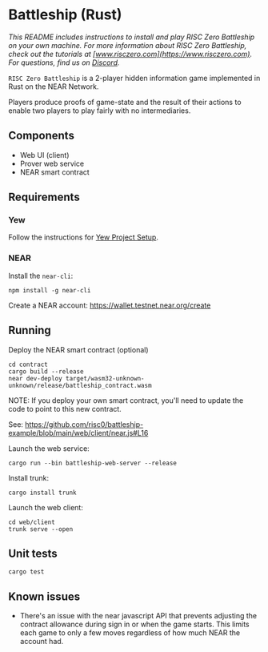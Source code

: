 # Battleship (Rust)
*This README includes instructions to install and play RISC Zero Battleship on your own machine. For more information about RISC Zero Battleship, check out the tutorials at [www.risczero.com](https://www.risczero.com). For questions, find us on [Discord](https://discord.gg/risczero).*

`RISC Zero Battleship` is a 2-player hidden information game implemented in Rust on the NEAR Network.

Players produce proofs of game-state and the result of their actions to enable
two players to play fairly with no intermediaries.

## Components

* Web UI (client)
* Prover web service
* NEAR smart contract

## Requirements

### Yew

Follow the instructions for [Yew Project Setup](https://yew.rs/docs/getting-started/introduction).

### NEAR

Install the `near-cli`:
```
npm install -g near-cli
```

Create a NEAR account: https://wallet.testnet.near.org/create

## Running

Deploy the NEAR smart contract (optional)

```
cd contract
cargo build --release
near dev-deploy target/wasm32-unknown-unknown/release/battleship_contract.wasm
```

NOTE: If you deploy your own smart contract, you'll need to update the code to point to this new contract.

See: https://github.com/risc0/battleship-example/blob/main/web/client/near.js#L16

Launch the web service:
```
cargo run --bin battleship-web-server --release
```

Install trunk:
```
cargo install trunk
```

Launch the web client:
```
cd web/client
trunk serve --open
```

## Unit tests

```
cargo test
```

## Known issues

- There's an issue with the near javascript API that prevents adjusting the
  contract allowance during sign in or when the game starts.  This limits each
  game to only a few moves regardless of how much NEAR the account had.
